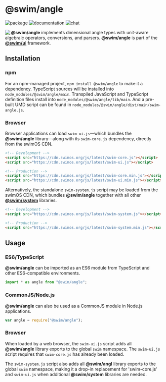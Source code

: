# @swim/angle

[![package](https://img.shields.io/npm/v/@swim/angle.svg)](https://www.npmjs.com/package/@swim/angle)
[![documentation](https://img.shields.io/badge/doc-TypeDoc-blue.svg)](https://docs.swimos.org/js/latest/modules/_swim_angle.html)
[![chat](https://img.shields.io/badge/chat-Gitter-green.svg)](https://gitter.im/swimos/community)

<a href="https://www.swimos.org"><img src="https://docs.swimos.org/readme/marlin-blue.svg" align="left"></a>

**@swim/angle** implements dimensional angle types with unit-aware algebraic
operators, conversions, and parsers.  **@swim/angle** is part of the
[**@swim/ui**](https://github.com/swimos/swim/tree/master/swim-system-js/swim-ui-js/@swim/ui)
framework.

## Installation

### npm

For an npm-managed project, `npm install @swim/angle` to make it a dependency.
TypeScript sources will be installed into `node_modules/@swim/angle/main`.
Transpiled JavaScript and TypeScript definition files install into
`node_modules/@swim/angle/lib/main`.  And a pre-built UMD script can
be found in `node_modules/@swim/angle/dist/main/swim-angle.js`.

### Browser

Browser applications can load `swim-ui.js`—which bundles the **@swim/angle**
library—along with its `swim-core.js` dependency, directly from the swimOS CDN.

```html
<!-- Development -->
<script src="https://cdn.swimos.org/js/latest/swim-core.js"></script>
<script src="https://cdn.swimos.org/js/latest/swim-ui.js"></script>

<!-- Production -->
<script src="https://cdn.swimos.org/js/latest/swim-core.min.js"></script>
<script src="https://cdn.swimos.org/js/latest/swim-ui.min.js"></script>
```

Alternatively, the standalone `swim-system.js` script may be loaded
from the swimOS CDN, which bundles **@swim/angle** together with all other
[**@swim/system**](https://github.com/swimos/swim/tree/master/swim-system-js/@swim/system)
libraries.

```html
<!-- Development -->
<script src="https://cdn.swimos.org/js/latest/swim-system.js"></script>

<!-- Production -->
<script src="https://cdn.swimos.org/js/latest/swim-system.min.js"></script>
```

## Usage

### ES6/TypeScript

**@swim/angle** can be imported as an ES6 module from TypeScript and other
ES6-compatible environments.

```typescript
import * as angle from "@swim/angle";
```

### CommonJS/Node.js

**@swim/angle** can also be used as a CommonJS module in Node.js applications.

```javascript
var angle = require("@swim/angle");
```

### Browser

When loaded by a web browser, the `swim-ui.js` script adds all
**@swim/angle** library exports to the global `swim` namespace.  The
`swim-ui.js` script requires that `swim-core.js` has already been loaded.

The `swim-system.js` script also adds all **@swim/angl** library exports
to the global `swim` namespace, making it a drop-in replacement for
'swim-core.js' and `swim-ui.js` when additional **@swim/system**
libraries are needed.
